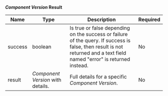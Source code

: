 **_Component Version_ Result**

| Name | Type | Description | Required |
| ---- | ---- | ----------- | -------- |
| success | boolean | Is true or false depending on the success or failure of the query. If success is false, then result is not returned and a text field named "error" is returned instead. | No |
| result | _Component Version_ with details.  | Full details for a specific _Component Version_.   | No |
